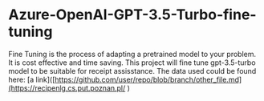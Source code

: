 # Azure-OpenAI-GPT-3.5-Turbo-fine-tuning
Fine Tuning is the process of adapting a pretrained model to your problem.
It is cost effective and time saving.
This project will fine tune gpt-3.5-turbo model to be suitable for receipt assisstance.
The data used could be found here: [a link]([https://github.com/user/repo/blob/branch/other_file.md](https://recipenlg.cs.put.poznan.pl/ )
